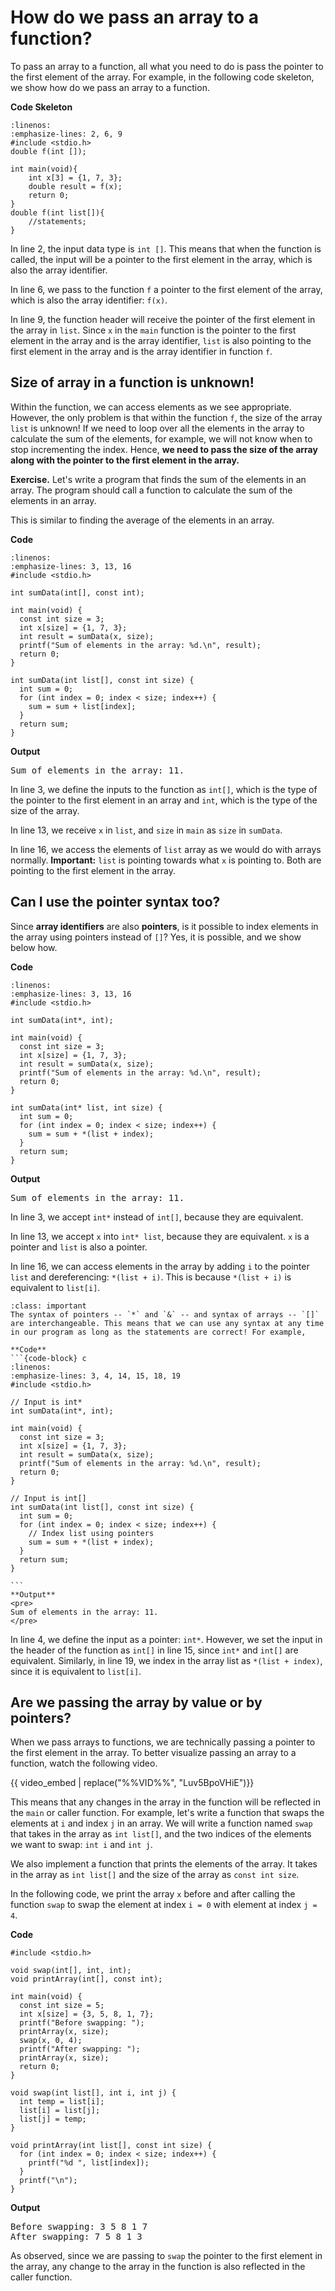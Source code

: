 # How do we pass an array to a function?

To pass an array to a function, all what you need to do is pass the pointer to the first element of the array. For example, in the following code skeleton, we show how do we pass an array to a function. 

**Code Skeleton**
```{code-block} c
:linenos:
:emphasize-lines: 2, 6, 9
#include <stdio.h>
double f(int []);

int main(void){
    int x[3] = {1, 7, 3};
    double result = f(x);
    return 0;
}
double f(int list[]){
    //statements;
}
```

In line $2$, the input data type is `int []`. This means that when the function is called, the input will be a pointer to the first element in the array, which is also the array identifier.

In line $6$, we pass to the function `f` a pointer to the first element of the array, which is also the array identifier: `f(x)`.

In line $9$, the function header will receive the pointer of the first element in the array in `list`. Since `x` in the `main` function is the pointer to the first element in the array and is the array identifier, `list` is also pointing to the first element in the array and is the array identifier in function `f`.

## Size of array in a function is unknown!

Within the function, we can access elements as we see appropriate. However, the only problem is that within the function `f`, the size of the array `list` is unknown! If we need to loop over all the elements in the array to calculate the sum of the elements, for example, we will not know when to stop incrementing the index. Hence, **we need to pass the size of the array along with the pointer to the first element in the array.** 

**Exercise.** Let's write a program that finds the sum of the elements in an array. The program should call a function to calculate the sum of the elements in an array.

This is similar to finding the average of the elements in an array. 

**Code**
```{code-block} c
:linenos:
:emphasize-lines: 3, 13, 16
#include <stdio.h>

int sumData(int[], const int);

int main(void) {
  const int size = 3;
  int x[size] = {1, 7, 3};
  int result = sumData(x, size);
  printf("Sum of elements in the array: %d.\n", result);
  return 0;
}

int sumData(int list[], const int size) {
  int sum = 0;
  for (int index = 0; index < size; index++) {
    sum = sum + list[index];
  }
  return sum;
}
```

**Output**
<pre>
Sum of elements in the array: 11.
</pre>

In line $3$, we define the inputs to the function as `int[]`, which is the type of the pointer to the first element in an array and `int`, which is the type of the size of the array.

In line $13$, we receive `x` in `list`, and `size` in `main` as `size` in `sumData`.

In line $16$, we access the elements of `list` array as we would do with arrays normally. **Important:** `list` is pointing towards what `x` is pointing to. Both are pointing to the first element in the array.

## Can I use the pointer syntax too?

Since **array identifiers** are also **pointers**, is it possible to index elements in the array using pointers instead of `[]`? Yes, it is possible, and we show below how.

**Code**
```{code-block} c
:linenos:
:emphasize-lines: 3, 13, 16
#include <stdio.h>

int sumData(int*, int);

int main(void) {
  const int size = 3;
  int x[size] = {1, 7, 3};
  int result = sumData(x, size);
  printf("Sum of elements in the array: %d.\n", result);
  return 0;
}

int sumData(int* list, int size) {
  int sum = 0;
  for (int index = 0; index < size; index++) {
    sum = sum + *(list + index);
  }
  return sum;
}
```

**Output**
<pre>
Sum of elements in the array: 11.
</pre>

In line $3$, we accept `int*` instead of `int[]`, because they are equivalent.

In line $13$, we accept `x` into `int* list`, because they are equivalent. `x` is a pointer and `list` is also a pointer.

In line $16$, we can access elements in the array by adding `i` to the pointer `list` and dereferencing: `*(list + i)`. This is because `*(list + i)` is equivalent to `list[i]`.

````{admonition} Important!
:class: important
The syntax of pointers -- `*` and `&` -- and syntax of arrays -- `[]` are interchangeable. This means that we can use any syntax at any time in our program as long as the statements are correct! For example,

**Code**
```{code-block} c
:linenos:
:emphasize-lines: 3, 4, 14, 15, 18, 19
#include <stdio.h>

// Input is int*
int sumData(int*, int); 

int main(void) {
  const int size = 3;
  int x[size] = {1, 7, 3};
  int result = sumData(x, size);
  printf("Sum of elements in the array: %d.\n", result);
  return 0;
}

// Input is int[]
int sumData(int list[], const int size) {
  int sum = 0;
  for (int index = 0; index < size; index++) {
    // Index list using pointers
    sum = sum + *(list + index);
  }
  return sum;
}

```
**Output**
<pre>
Sum of elements in the array: 11.
</pre>
````

In line $4$, we define the input as a pointer: `int*`. However, we set the input in the header of the function as `int[]` in line $15$, since `int*` and `int[]` are equivalent. Similarly, in line $19$, we index in the array list as `*(list + index)`, since it is equivalent to `list[i]`.

## Are we passing the array by value or by pointers?

When we pass arrays to functions, we are technically passing a pointer to the first element in the array. To better visualize passing an array to a function, watch the following video.

{{ video_embed | replace("%%VID%%", "Luv5BpoVHiE")}}

This means that any changes in the array in the function will be reflected in the `main` or caller function. For example, let's write a function that swaps the elements at `i` and index `j` in an array. We will write a function named `swap` that takes in the array as `int list[]`, and the two indices of the elements we want to swap: `int i` and `int j`.

We also implement a function that prints the elements of the array. It takes in the array as `int list[]` and the size of the array as `const int size`.

In the following code, we print the array `x` before and after calling the function `swap` to swap the element at index `i = 0` with element at index `j = 4`. 

**Code**
```{code-block} c
#include <stdio.h>

void swap(int[], int, int);
void printArray(int[], const int);

int main(void) {
  const int size = 5;
  int x[size] = {3, 5, 8, 1, 7};
  printf("Before swapping: ");
  printArray(x, size);
  swap(x, 0, 4);
  printf("After swapping: ");
  printArray(x, size);
  return 0;
}

void swap(int list[], int i, int j) {
  int temp = list[i];
  list[i] = list[j];
  list[j] = temp;
}

void printArray(int list[], const int size) {
  for (int index = 0; index < size; index++) {
    printf("%d ", list[index]);
  }
  printf("\n");
}

```

**Output**
<pre>
Before swapping: 3 5 8 1 7 
After swapping: 7 5 8 1 3
</pre>

As observed, since we are passing to `swap` the pointer to the first element in the array, any change to the array in the function is also reflected in the caller function.

